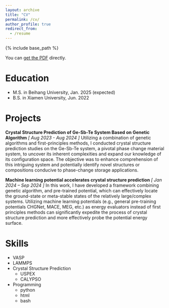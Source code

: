 ```yaml
---
layout: archive
title: "CV"
permalink: /cv/
author_profile: true
redirect_from:
  - /resume
---
```


{% include base_path %}

You can [get the PDF](../files/Curriculum_Vitae.pdf) directly.

Education
======
- M.S. in Beihang University, Jan. 2025 (expected)
- B.S. in Xiamen University, Jun. 2022

Projects
=====
**Crystal Structure Prediction of Ge-Sb-Te System Based on Genetic Algorithm**
*[ Aug 2023 - Aug 2024 ]*
Utilizing a combination of genetic algorithms and first-principles methods, I conducted crystal structure prediction studies on the Ge-Sb-Te system, a pivotal phase change material system, to uncover its inherent complexities and expand our knowledge of its configuration space.
The objective was to enhance comprehension of this intriguing system and potentially identify novel structures or compositions conducive to phase-change storage applications.

**Machine learning potential accelerates crystal structure prediction**
*[ Jan 2024 – Sep 2024 ]*
In this work, I have developed a framework combining genetic algorithm, and pre-trained potential, which can effectively locate the ground-state or meta-stable states of the relatively large/complex systems. Utilizing machine learning potentials (e.g., general pre-training potentials CHGNet, MACE, MEG, etc.) as energy evaluators instead of first principles methods can significantly expedite the process of crystal structure prediction and more effectively probe the potential energy surface.
  
Skills
======
- VASP
- LAMMPS
- Crystal Structure Prediction
  - USPEX
  - CALYPSO
- Programming
  - python
  - html
  - bash